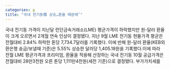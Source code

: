 ```yaml
---
categories: g
title: "국내 전기동價 상승…환율 때문에’"
---
```

국내 전기동 가격이 지난달 런던금속거래소(LME) 평균가격이 하락했지만 원-달러 환율이 크게 오르면서 2개월 연속 인상이 결정됐다. 지난 9월 LME 전기동 현물가격 평균은 전월대비 2.84% 하락한 톤당 7,734.7달러를 기록했다. 이에 반해 원-달러 환율(KEB외환은행 송금/보낼때 기준)은 5.55% 상승한 달러당 1,405.18원을 기록했다.이에 따라 전월 LME 평균가격과 프리미엄, 환율을 적용해 산정하는 국내 전기동 10월 공급가격은 전월대비 28만3천원 오른 톤당 1,111만4천원(세전 기준)으로 결정됐다. 부가가치세를